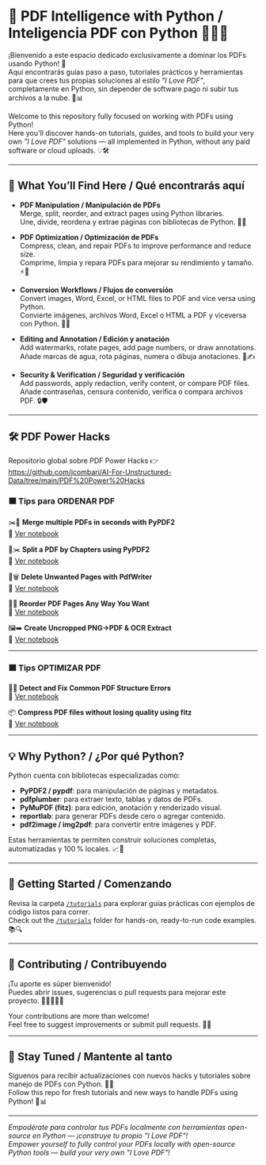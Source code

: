 # 📄 PDF Intelligence with Python / Inteligencia PDF con Python 💙🐍✨

¡Bienvenido a este espacio dedicado exclusivamente a dominar los PDFs usando Python! 🚀  
Aquí encontrarás guías paso a paso, tutoriales prácticos y herramientas para que crees tus propias soluciones al estilo *"I Love PDF"*, completamente en Python, sin depender de software pago ni subir tus archivos a la nube. 🔐📊

Welcome to this repository fully focused on working with PDFs using Python!  
Here you'll discover hands-on tutorials, guides, and tools to build your very own *"I Love PDF"* solutions — all implemented in Python, without any paid software or cloud uploads. 💡🛠️

---

## 🚀 What You’ll Find Here / Qué encontrarás aquí

- **PDF Manipulation / Manipulación de PDFs**  
  Merge, split, reorder, and extract pages using Python libraries.  
  Une, divide, reordena y extrae páginas con bibliotecas de Python. 📄✨

- **PDF Optimization / Optimización de PDFs**  
  Compress, clean, and repair PDFs to improve performance and reduce size.  
  Comprime, limpia y repara PDFs para mejorar su rendimiento y tamaño. ⚡💾

- **Conversion Workflows / Flujos de conversión**  
  Convert images, Word, Excel, or HTML files to PDF and vice versa using Python.  
  Convierte imágenes, archivos Word, Excel o HTML a PDF y viceversa con Python. 🔄📑

- **Editing and Annotation / Edición y anotación**  
  Add watermarks, rotate pages, add page numbers, or draw annotations.  
  Añade marcas de agua, rota páginas, numera o dibuja anotaciones. 🎨✍️

- **Security & Verification / Seguridad y verificación**  
  Add passwords, apply redaction, verify content, or compare PDF files.  
  Añade contraseñas, censura contenido, verifica o compara archivos PDF. 🔒🛡️

---

## 🛠️ PDF Power Hacks

Repositorio global sobre PDF Power Hacks 👉  
https://github.com/jcombari/AI-For-Unstructured-Data/tree/main/PDF%20Power%20Hacks

### 🟧 Tips para ORDENAR PDF

✂️🧩 **Merge multiple PDFs in seconds with PyPDF2**  
🔗 [Ver notebook](https://github.com/jcombari/AI-For-Unstructured-Data/blob/main/PDF%20Power%20Hacks/20250616_Merge%20multiple%20PDFs%20in%20seconds%20with%20PyPDF2.ipynb)

📄✂️ **Split a PDF by Chapters using PyPDF2**  
🔗 [Ver notebook](https://github.com/jcombari/AI-For-Unstructured-Data/blob/main/PDF%20Power%20Hacks/20250617_Split%20a%20PDF%20by%20Chapters%20using%20PyPDF2.ipynb)

📄🗑️ **Delete Unwanted Pages with PdfWriter**  
🔗 [Ver notebook](https://github.com/jcombari/AI-For-Unstructured-Data/blob/main/PDF%20Power%20Hacks/20250618_Delete%20Unwanted%20Pages%20with%20PdfWriter.ipynb)

🔄📄 **Reorder PDF Pages Any Way You Want**  
🔗 [Ver notebook](https://github.com/jcombari/AI-For-Unstructured-Data/blob/main/PDF%20Power%20Hacks/20250619_Rearranging%20PDF%20Pages%20with%20PyPDF2%20.ipynb)

🖼️➡️ **Create Uncropped PNG→PDF & OCR Extract**  
🔗 [Ver notebook](https://github.com/jcombari/AI-For-Unstructured-Data/blob/main/PDF%20Power%20Hacks/20250701_Create%20Uncropped%20PNG%E2%86%92PDF%20%26%20OCR%20Extract.ipynb)

---

### 🟩 Tips OPTIMIZAR PDF

🕵️‍♂️ **Detect and Fix Common PDF Structure Errors**  
🔗 [Ver notebook](https://github.com/jcombari/AI-For-Unstructured-Data/blob/main/PDF%20Power%20Hacks/20250702_Detect%20and%20Fix%2010%20Common%20PDF%20Structure%20Errors%20.ipynb)

📦 **Compress PDF files without losing quality using fitz**  
🔗 [Ver notebook](https://github.com/jcombari/AI-For-Unstructured-Data/blob/main/PDF%20Power%20Hacks/20250623_Compress%20PDF%20files%20without%20losing%20quality%20using%20fitz.ipynb)

---

## 💡 Why Python? / ¿Por qué Python?

Python cuenta con bibliotecas especializadas como:

- **PyPDF2 / pypdf**: para manipulación de páginas y metadatos.
- **pdfplumber**: para extraer texto, tablas y datos de PDFs.
- **PyMuPDF (fitz)**: para edición, anotación y renderizado visual.
- **reportlab**: para generar PDFs desde cero o agregar contenido.
- **pdf2image / img2pdf**: para convertir entre imágenes y PDF.

Estas herramientas te permiten construir soluciones completas, automatizadas y 100 % locales. 📈🤖

---

## 🏁 Getting Started / Comenzando

Revisa la carpeta [`/tutorials`](./tutorials) para explorar guías prácticas con ejemplos de código listos para correr.  
Check out the [`/tutorials`](./tutorials) folder for hands-on, ready-to-run code examples. 📚🔍

---

## 🤝 Contributing / Contribuyendo

¡Tu aporte es súper bienvenido!  
Puedes abrir issues, sugerencias o pull requests para mejorar este proyecto. 💬👩‍💻👨‍💻

Your contributions are more than welcome!  
Feel free to suggest improvements or submit pull requests. 🙌✨

---

## 🔔 Stay Tuned / Mantente al tanto

Síguenos para recibir actualizaciones con nuevos hacks y tutoriales sobre manejo de PDFs con Python. 🚀🔄  
Follow this repo for fresh tutorials and new ways to handle PDFs using Python! 🌟📊

---

*Empodérate para controlar tus PDFs localmente con herramientas open-source en Python — ¡construye tu propio "I Love PDF"!*  
*Empower yourself to fully control your PDFs locally with open-source Python tools — build your very own "I Love PDF"!*
